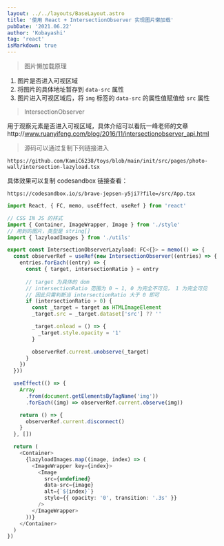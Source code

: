 ```yaml
---
layout: ../../layouts/BaseLayout.astro
title: '使用 React + IntersectionObserver 实现图片懒加载'
pubDate: '2021.06.22'
author: 'Kobayashi'
tag: 'react'
isMarkdown: true
---
```


> 图片懒加载原理

1. 图片是否进入可视区域
2. 将图片的具体地址暂存到 `data-src` 属性
3. 图片进入可视区域后，将 ```img``` 标签的 `data-src` 的属性值赋值给 `src` 属性

> IntersectionObserver

用于观察元素是否进入可视区域，具体介绍可以看阮一峰老师的文章http://www.ruanyifeng.com/blog/2016/11/intersectionobserver_api.html

> 源码可以通过复制下列链接进入
```
https://github.com/KamiC6238/toys/blob/main/init/src/pages/photo-wall/intersection-lazyload.tsx
```

具体效果可以复制 codesandbox 链接查看：
```
https://codesandbox.io/s/brave-jepsen-y5ji7?file=/src/App.tsx
```

```typescript
import React, { FC, memo, useEffect, useRef } from 'react'

// CSS IN JS 的样式
import { Container, ImageWrapper, Image } from './style'
// 用到的图片，类型是 string[]
import { lazyloadImages } from './utils'

export const IntersectionObserverLazyload: FC<{}> = memo(() => {
  const observerRef = useRef(new IntersectionObserver((entries) => {
    entries.forEach((entry) => {
      const { target, intersectionRatio } = entry
        
      // target 为具体的 dom
      // intersectionRatio 范围为 0 ~ 1, 0 为完全不可见， 1 为完全可见
      // 因此只需判断当 intersectionRatio 大于 0 即可
      if (intersectionRatio > 0) {
        const _target = target as HTMLImageElement
        _target.src = _target.dataset['src'] ?? ''

        _target.onload = () => {
          _target.style.opacity = '1'
        }

        observerRef.current.unobserve(_target)
      }
    })
  }))

  useEffect(() => {
    Array
      .from(document.getElementsByTagName('img'))
      .forEach((img) => observerRef.current.observe(img))

    return () => {
      observerRef.current.disconnect()
    }
  }, [])

  return (
    <Container>
      {lazyloadImages.map((image, index) => (
        <ImageWrapper key={index}>
          <Image
            src={undefined}
            data-src={image}
            alt={`${index}`}
            style={{ opacity: '0', transition: '.3s' }}
          />
        </ImageWrapper>
      ))}
    </Container>
  )
})
```